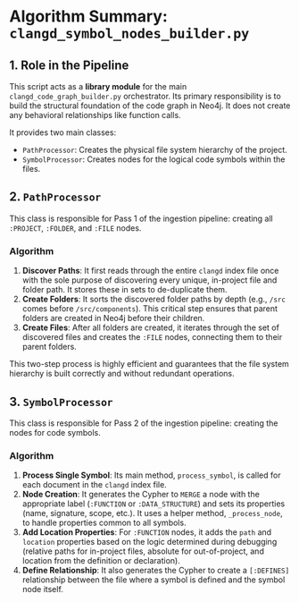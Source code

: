 # Algorithm Summary: `clangd_symbol_nodes_builder.py`

## 1. Role in the Pipeline

This script acts as a **library module** for the main `clangd_code_graph_builder.py` orchestrator. Its primary responsibility is to build the structural foundation of the code graph in Neo4j. It does not create any behavioral relationships like function calls.

It provides two main classes:
-   `PathProcessor`: Creates the physical file system hierarchy of the project.
-   `SymbolProcessor`: Creates nodes for the logical code symbols within the files.

## 2. `PathProcessor`

This class is responsible for Pass 1 of the ingestion pipeline: creating all `:PROJECT`, `:FOLDER`, and `:FILE` nodes.

### Algorithm

1.  **Discover Paths**: It first reads through the entire `clangd` index file once with the sole purpose of discovering every unique, in-project file and folder path. It stores these in sets to de-duplicate them.
2.  **Create Folders**: It sorts the discovered folder paths by depth (e.g., `/src` comes before `/src/components`). This critical step ensures that parent folders are created in Neo4j before their children.
3.  **Create Files**: After all folders are created, it iterates through the set of discovered files and creates the `:FILE` nodes, connecting them to their parent folders.

This two-step process is highly efficient and guarantees that the file system hierarchy is built correctly and without redundant operations.

## 3. `SymbolProcessor`

This class is responsible for Pass 2 of the ingestion pipeline: creating the nodes for code symbols.

### Algorithm

1.  **Process Single Symbol**: Its main method, `process_symbol`, is called for each document in the `clangd` index file.
2.  **Node Creation**: It generates the Cypher to `MERGE` a node with the appropriate label (`:FUNCTION` or `:DATA_STRUCTURE`) and sets its properties (name, signature, scope, etc.). It uses a helper method, `_process_node`, to handle properties common to all symbols.
3.  **Add Location Properties**: For `:FUNCTION` nodes, it adds the `path` and `location` properties based on the logic determined during debugging (relative paths for in-project files, absolute for out-of-project, and location from the definition or declaration).
4.  **Define Relationship**: It also generates the Cypher to create a `[:DEFINES]` relationship between the file where a symbol is defined and the symbol node itself.
